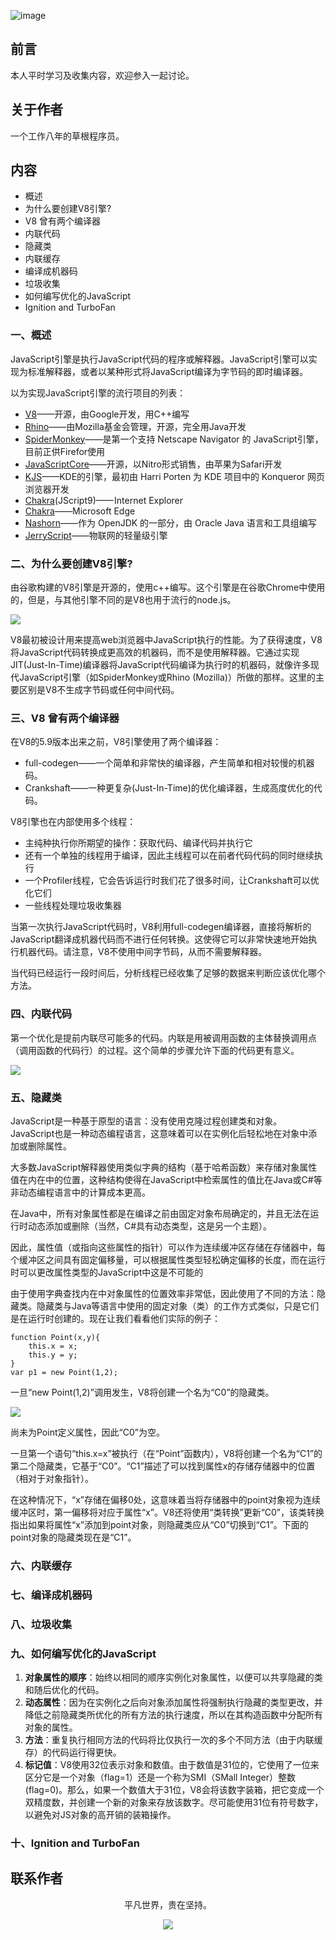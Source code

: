 ![image](../img/timg.jpg)
<br>

## 前言

本人平时学习及收集内容，欢迎参入一起讨论。

## 关于作者

一个工作八年的草根程序员。

## 内容

- 概述
- 为什么要创建V8引擎?
- V8 曾有两个编译器
- 内联代码
- 隐藏类
- 内联缓存
- 编译成机器码
- 垃圾收集
- 如何编写优化的JavaScript
- Ignition and TurboFan

### 一、概述

JavaScript引擎是执行JavaScript代码的程序或解释器。JavaScript引擎可以实现为标准解释器，或者以某种形式将JavaScript编译为字节码的即时编译器。

以为实现JavaScript引擎的流行项目的列表：

- [V8](https://en.wikipedia.org/wiki/V8_%28JavaScript_engine%29)——开源，由Google开发，用C++编写
- [Rhino](https://en.wikipedia.org/wiki/Rhino_%28JavaScript_engine%29)——由Mozilla基金会管理，开源，完全用Java开发
- [SpiderMonkey](https://en.wikipedia.org/wiki/SpiderMonkey)——是第一个支持 Netscape Navigator 的 JavaScript引擎，目前正供Firefor使用
- [JavaScriptCore](https://en.wikipedia.org/wiki/WebKit#JavaScriptCore)——开源，以Nitro形式销售，由苹果为Safari开发
- [KJS](https://en.wikipedia.org/wiki/KJS_%28software%29)——KDE的引擎，最初由 Harri Porten 为 KDE 项目中的 Konqueror 网页浏览器开发
- [Chakra](https://en.wikipedia.org/wiki/Chakra_%28JScript_engine%29)(JScript9)—— Internet Explorer
- [Chakra](https://en.wikipedia.org/wiki/Chakra_%28JavaScript_engine%29)——Microsoft Edge
- [Nashorn](https://en.wikipedia.org/wiki/Nashorn_%28JavaScript_engine%29)——作为 OpenJDK 的一部分，由 Oracle Java 语言和工具组编写
- [JerryScript](https://en.wikipedia.org/wiki/JerryScript)——物联网的轻量级引擎

### 二、为什么要创建V8引擎?

由谷歌构建的V8引擎是开源的，使用c++编写。这个引擎是在谷歌Chrome中使用的，但是，与其他引擎不同的是V8也用于流行的node.js。

![](./img/v8.png)

V8最初被设计用来提高web浏览器中JavaScript执行的性能。为了获得速度，V8将JavaScript代码转换成更高效的机器码，而不是使用解释器。它通过实现JIT(Just-In-Time)编译器将JavaScript代码编译为执行时的机器码，就像许多现代JavaScript引擎（如SpiderMonkey或Rhino (Mozilla)）所做的那样。这里的主要区别是V8不生成字节码或任何中间代码。

### 三、V8 曾有两个编译器

在V8的5.9版本出来之前，V8引擎使用了两个编译器：

- full-codegen——一个简单和非常快的编译器，产生简单和相对较慢的机器码。
- Crankshaft——一种更复杂(Just-In-Time)的优化编译器，生成高度优化的代码。

V8引擎也在内部使用多个线程：

- 主纯种执行你所期望的操作：获取代码、编译代码并执行它
- 还有一个单独的线程用于编译，因此主线程可以在前者代码代码的同时继续执行
- 一个Profiler线程，它会告诉运行时我们花了很多时间，让Crankshaft可以优化它们
- 一些线程处理垃圾收集器

当第一次执行JavaScript代码时，V8利用full-codegen编译器，直接将解析的JavaScript翻译成机器代码而不进行任何转换。这使得它可以非常快速地开始执行机器代码。请注意，V8不使用中间字节码，从而不需要解释器。

当代码已经运行一段时间后，分析线程已经收集了足够的数据来判断应该优化哪个方法。

### 四、内联代码

第一个优化是提前内联尽可能多的代码。内联是用被调用函数的主体替换调用点（调用函数的代码行）的过程。这个简单的步骤允许下面的代码更有意义。

![](./img/run08.png)

### 五、隐藏类

JavaScript是一种基于原型的语言：没有使用克隆过程创建类和对象。JavaScript也是一种动态编程语言，这意味着可以在实例化后轻松地在对象中添加或删除属性。

大多数JavaScript解释器使用类似字典的结构（基于哈希函数）来存储对象属性值在内在中的位置，这种结构使得在JavaScript中检索属性的值比在Java或C#等非动态编程语言中的计算成本更高。

在Java中，所有对象属性都是在编译之前由固定对象布局确定的，并且无法在运行时动态添加或删除（当然，C#具有动态类型，这是另一个主题）。

因此，属性值（或指向这些属性的指针）可以作为连续缓冲区存储在存储器中，每个缓冲区之间具有固定偏移量，可以根据属性类型轻松确定偏移的长度，而在运行时可以更改属性类型的JavaScript中这是不可能的

由于使用字典查找内在中对象属性的位置效率非常低，因此使用了不同的方法：隐藏类。隐藏类与Java等语言中使用的固定对象（类）的工作方式类似，只是它们是在运行时创建的。现在让我们看看他们实际的例子：

```
function Point(x,y){
    this.x = x;
    this.y = y;
}
var p1 = new Point(1,2);

```

一旦“new Point(1,2)”调用发生，V8将创建一个名为“C0”的隐藏类。

![](./img/run09.png)

尚未为Point定义属性，因此“C0”为空。

一旦第一个语句“this.x=x”被执行（在“Point”函数内），V8将创建一个名为“C1”的第二个隐藏类，它基于“C0”。“C1”描述了可以找到属性x的存储存储器中的位置（相对于对象指针）。

在这种情况下，“x”存储在偏移0处，这意味着当将存储器中的point对象视为连续缓冲区时，第一偏移将对应于属性“x”。V8还将使用“类转换”更新“C0”，该类转换指出如果将属性“x”添加到point对象，则隐藏类应从“C0”切换到“C1”。下面的point对象的隐藏类现在是“C1”。

### 六、内联缓存

### 七、编译成机器码

### 八、垃圾收集

### 九、如何编写优化的JavaScript

1. **对象属性的顺序**：始终以相同的顺序实例化对象属性，以便可以共享隐藏的类和随后优化的代码。
2. **动态属性**：因为在实例化之后向对象添加属性将强制执行隐藏的类型更改，并降低之前隐藏类所优化的所有方法的执行速度，所以在其构造函数中分配所有对象的属性。
3. **方法**：重复执行相同方法的代码将比仅执行一次的多个不同方法（由于内联缓存）的代码运行得更快。
4. **标记值**：V8使用32位表示对象和数值。由于数值是31位的，它使用了一位来区分它是一个对象（flag=1）还是一个称为SMI（SMall Integer）整数(flag=0)。那么，如果一个数值大于31位，V8会将该数字装箱，把它变成一个双精度数，并创建一个新的对象来存放该数字。尽可能使用31位有符号数字，以避免对JS对象的高开销的装箱操作。

### 十、Ignition and TurboFan

## 联系作者

<div align="center">
    <p>
        平凡世界，贵在坚持。
    </p>
    <img src="../img/contact.png" />
</div>